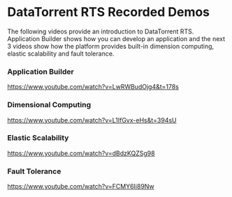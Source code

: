 DataTorrent RTS Recorded Demos
==============================

The following videos provide an introduction to DataTorrent RTS. Application Builder shows how you can develop an application and the next 3 videos show how the platform provides built-in dimension computing, elastic scalability and fault tolerance. 

### Application Builder

https://www.youtube.com/watch?v=LwRWBudOjg4&t=178s

### Dimensional Computing

https://www.youtube.com/watch?v=L1IfGvx-eHs&t=394sU

### Elastic Scalability

https://www.youtube.com/watch?v=dBdzKQZSg98

### Fault Tolerance

https://www.youtube.com/watch?v=FCMY6Ii89Nw
